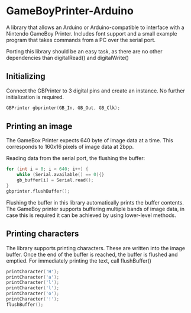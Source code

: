 # GameBoyPrinter-Arduino

A library that allows an Arduino or Arduino-compatible to interface with a Nintendo GameBoy Printer.
Includes font support and a small example program that takes commands from a PC over the serial port.

Porting this library should be an easy task, as there are no other dependencies than digitalRead() and digitalWrite()

## Initializing

Connect the GBPrinter to 3 digital pins and create an instance. No further initialization is required.

```c++
GBPrinter gbprinter(GB_In, GB_Out, GB_Clk);
```

## Printing an image

The GameBox Printer expects 640 byte of image data at a time. This corresponds to 160x16 pixels of image data at 2bpp.

Reading data from the serial port, the flushing the buffer:

```c++
for (int i = 0; i < 640; i++) {
    while (Serial.available() == 0){}
    gb_buffer[i] = Serial.read();
}
gbprinter.flushBuffer();
```
Flushing the buffer in this library automatically prints the buffer contents. The GameBoy printer supports buffering multiple bands of image data, in case this is required it can be achieved by using lower-level methods.

## Printing characters
The library supports printing characters. These are written into the image buffer. Once the end of the buffer is reached, the buffer is flushed and emptied.
For immediately printing the text, call flushBuffer()

```c++
printCharacter('H');
printCharacter('a');
printCharacter('l');
printCharacter('l');
printCharacter('o');
printCharacter('!');
flushBuffer();
```